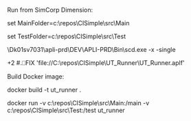 Run from SimCorp Dimension:

set MainFolder=c:\repos\CISimple\src\Main

set TestFolder=c:\repos\CISimple\src\Test

\\Dk01sv7031\apli-prd\DEV\APLI-PRD\Bin\scd.exe -x -single

 +2 #.⎕FIX 'file://C:\repos\CISimple\UT_Runner\UT_Runner.aplf'

Build Docker image:
  
  docker build -t ut_runner .
  
  docker run -v c:\repos\CISimple\src\Main:/main -v c:\repos\CISimple\src\Test:/test ut_runner
